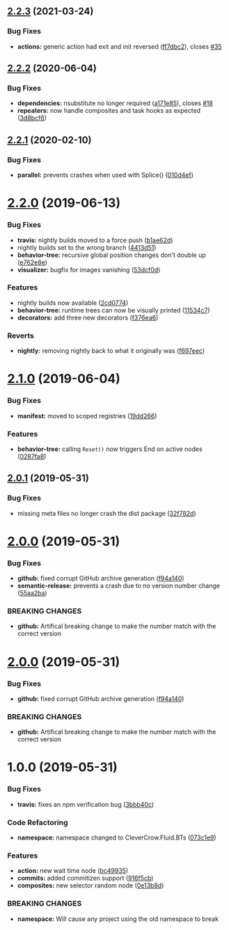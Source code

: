 ## [2.2.3](https://github.com/ashblue/fluid-behavior-tree/compare/v2.2.2...v2.2.3) (2021-03-24)


### Bug Fixes

* **actions:** generic action had exit and init reversed ([ff7dbc2](https://github.com/ashblue/fluid-behavior-tree/commit/ff7dbc2)), closes [#35](https://github.com/ashblue/fluid-behavior-tree/issues/35)

## [2.2.2](https://github.com/ashblue/fluid-behavior-tree/compare/v2.2.1...v2.2.2) (2020-06-04)


### Bug Fixes

* **dependencies:** nsubstitute no longer required ([a171e85](https://github.com/ashblue/fluid-behavior-tree/commit/a171e85)), closes [#18](https://github.com/ashblue/fluid-behavior-tree/issues/18)
* **repeaters:** now handle composites and task hooks as expected ([3d8bcf6](https://github.com/ashblue/fluid-behavior-tree/commit/3d8bcf6))

## [2.2.1](https://github.com/ashblue/fluid-behavior-tree/compare/v2.2.0...v2.2.1) (2020-02-10)


### Bug Fixes

* **parallel:** prevents crashes when used with Splice() ([010d4ef](https://github.com/ashblue/fluid-behavior-tree/commit/010d4ef))

# [2.2.0](https://github.com/ashblue/fluid-behavior-tree/compare/v2.1.0...v2.2.0) (2019-06-13)


### Bug Fixes

* **travis:** nightly builds moved to a force push ([b1ae62d](https://github.com/ashblue/fluid-behavior-tree/commit/b1ae62d))
* nightly builds set to the wrong branch ([4413d51](https://github.com/ashblue/fluid-behavior-tree/commit/4413d51))
* **behavior-tree:** recursive global position changes don't double up ([e762e8e](https://github.com/ashblue/fluid-behavior-tree/commit/e762e8e))
* **visualizer:** bugfix for images vanishing ([53dcf0d](https://github.com/ashblue/fluid-behavior-tree/commit/53dcf0d))


### Features

* nightly builds now available ([2cd0774](https://github.com/ashblue/fluid-behavior-tree/commit/2cd0774))
* **behavior-tree:** runtime trees can now be visually printed ([11534c7](https://github.com/ashblue/fluid-behavior-tree/commit/11534c7))
* **decorators:** add three new decorators ([f376ea6](https://github.com/ashblue/fluid-behavior-tree/commit/f376ea6))


### Reverts

* **nightly:** removing nightly back to what it originally was ([f697eec](https://github.com/ashblue/fluid-behavior-tree/commit/f697eec))

# [2.1.0](https://github.com/ashblue/fluid-behavior-tree/compare/v2.0.1...v2.1.0) (2019-06-04)


### Bug Fixes

* **manifest:** moved to scoped registries ([19dd266](https://github.com/ashblue/fluid-behavior-tree/commit/19dd266))


### Features

* **behavior-tree:** calling `Reset()` now triggers End on active nodes ([0287fa8](https://github.com/ashblue/fluid-behavior-tree/commit/0287fa8))

## [2.0.1](https://github.com/ashblue/fluid-behavior-tree/compare/v2.0.0...v2.0.1) (2019-05-31)


### Bug Fixes

* missing meta files no longer crash the dist package ([32f782d](https://github.com/ashblue/fluid-behavior-tree/commit/32f782d))

# [2.0.0](https://github.com/ashblue/fluid-behavior-tree/compare/v1.0.0...v2.0.0) (2019-05-31)


### Bug Fixes

* **github:** fixed corrupt GitHub archive generation ([f94a140](https://github.com/ashblue/fluid-behavior-tree/commit/f94a140))
* **semantic-release:** prevents a crash due to no version number change ([55aa2ba](https://github.com/ashblue/fluid-behavior-tree/commit/55aa2ba))


### BREAKING CHANGES

* **github:** Artifical breaking change to make the number match with the correct version

# [2.0.0](https://github.com/ashblue/fluid-behavior-tree/compare/v1.0.0...v2.0.0) (2019-05-31)


### Bug Fixes

* **github:** fixed corrupt GitHub archive generation ([f94a140](https://github.com/ashblue/fluid-behavior-tree/commit/f94a140))


### BREAKING CHANGES

* **github:** Artifical breaking change to make the number match with the correct version

# 1.0.0 (2019-05-31)


### Bug Fixes

* **travis:** fixes an npm verification bug ([3bbb40c](https://github.com/ashblue/fluid-behavior-tree/commit/3bbb40c))


### Code Refactoring

* **namespace:** namespace changed to CleverCrow.Fluid.BTs ([073c1e9](https://github.com/ashblue/fluid-behavior-tree/commit/073c1e9))


### Features

* **action:** new wait time node ([bc49935](https://github.com/ashblue/fluid-behavior-tree/commit/bc49935))
* **commits:** added commitizen support ([916f5cb](https://github.com/ashblue/fluid-behavior-tree/commit/916f5cb))
* **composites:** new selector random node ([0e13b8d](https://github.com/ashblue/fluid-behavior-tree/commit/0e13b8d))


### BREAKING CHANGES

* **namespace:** Will cause any project using the old namespace to break
